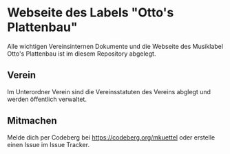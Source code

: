 # Webseite des Labels "Otto's Plattenbau"

Alle wichtigen Vereinsinternen Dokumente und die Webseite des Musiklabel Otto's Plattenbau ist im diesem Repository abgelegt.

## Verein

Im Unterordner Verein sind die Vereinsstatuten des Vereins abglegt und werden öffentlich verwaltet.

## Mitmachen

Melde dich per Codeberg bei https://codeberg.org/mkuettel oder erstelle einen Issue im Issue Tracker.
